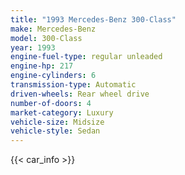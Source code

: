 ```yaml
---
title: "1993 Mercedes-Benz 300-Class"
make: Mercedes-Benz
model: 300-Class
year: 1993
engine-fuel-type: regular unleaded
engine-hp: 217
engine-cylinders: 6
transmission-type: Automatic
driven-wheels: Rear wheel drive
number-of-doors: 4
market-category: Luxury
vehicle-size: Midsize
vehicle-style: Sedan
---
```


{{< car_info >}}
